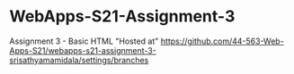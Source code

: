 # WebApps-S21-Assignment-3
Assignment 3 - Basic HTML
"Hosted at"
https://github.com/44-563-Web-Apps-S21/webapps-s21-assignment-3-srisathyamamidala/settings/branches